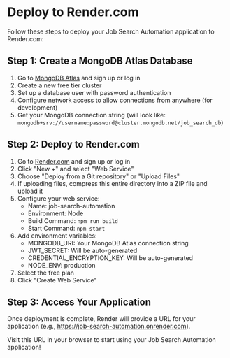 # Deploy to Render.com

Follow these steps to deploy your Job Search Automation application to Render.com:

## Step 1: Create a MongoDB Atlas Database

1. Go to [MongoDB Atlas](https://www.mongodb.com/cloud/atlas) and sign up or log in
2. Create a new free tier cluster
3. Set up a database user with password authentication
4. Configure network access to allow connections from anywhere (for development)
5. Get your MongoDB connection string (will look like: `mongodb+srv://username:password@cluster.mongodb.net/job_search_db`)

## Step 2: Deploy to Render.com

1. Go to [Render.com](https://render.com/) and sign up or log in
2. Click "New +" and select "Web Service"
3. Choose "Deploy from a Git repository" or "Upload Files"
4. If uploading files, compress this entire directory into a ZIP file and upload it
5. Configure your web service:
   - Name: job-search-automation
   - Environment: Node
   - Build Command: `npm run build`
   - Start Command: `npm start`
6. Add environment variables:
   - MONGODB_URI: Your MongoDB Atlas connection string
   - JWT_SECRET: Will be auto-generated
   - CREDENTIAL_ENCRYPTION_KEY: Will be auto-generated
   - NODE_ENV: production
7. Select the free plan
8. Click "Create Web Service"

## Step 3: Access Your Application

Once deployment is complete, Render will provide a URL for your application (e.g., https://job-search-automation.onrender.com).

Visit this URL in your browser to start using your Job Search Automation application!
